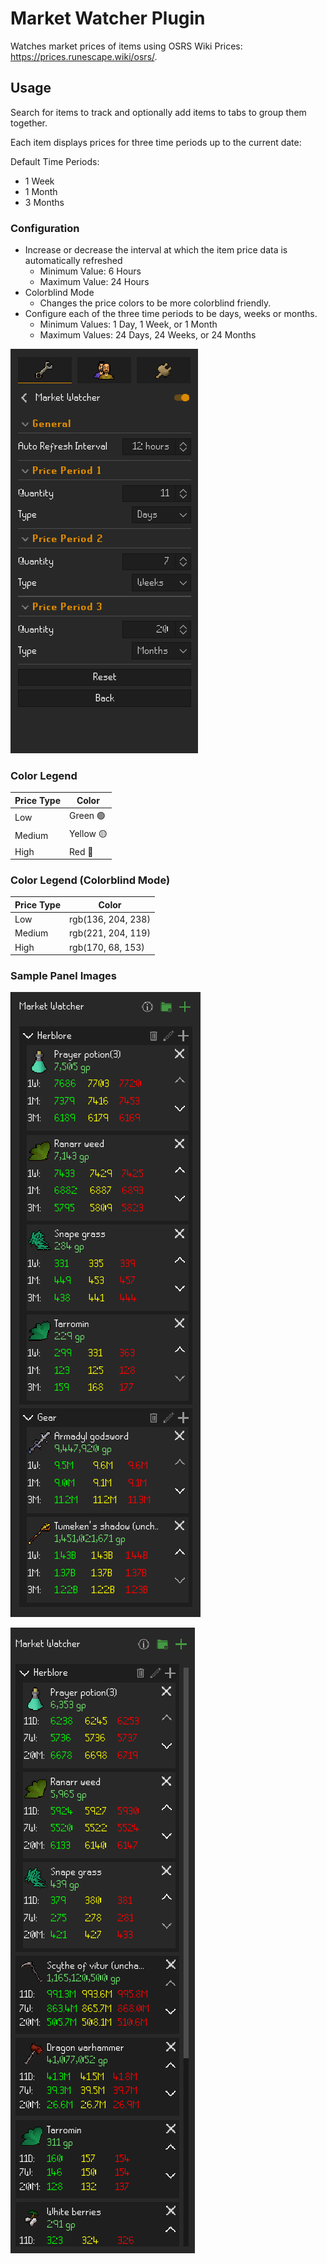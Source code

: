 # Market Watcher Plugin

Watches market prices of items using OSRS Wiki Prices: https://prices.runescape.wiki/osrs/.

## Usage

Search for items to track and optionally add items to tabs to group them together.

Each item displays prices for three time periods up to the current date:

Default Time Periods:
- 1 Week
- 1 Month
- 3 Months

### Configuration
- Increase or decrease the interval at which the item price data is automatically refreshed
  - Minimum Value: 6 Hours
  - Maximum Value: 24 Hours
- Colorblind Mode
  - Changes the price colors to be more colorblind friendly.
- Configure each of the three time periods to be days, weeks or months.
  - Minimum Values: 1 Day, 1 Week, or 1 Month
  - Maximum Values: 24 Days, 24 Weeks, or 24 Months

![Config Image](docs/MarketWatcherConfigImage.png)


### Color Legend
| Price Type | Color     |
|------------|-----------|
| Low        | Green 🟢  |
| Medium     | Yellow 🟡 |
| High       | Red 🔴    |

### Color Legend (Colorblind Mode)

| Price Type |       Color        |
|------------|--------------------|
| Low        | rgb(136, 204, 238) |
| Medium     | rgb(221, 204, 119) |
| High       | rgb(170, 68, 153)  |

### Sample Panel Images

![Sample Image](docs/MarketWatcherSampleImage.png)

![Sample Image2](docs/MarketWatcherSampleImage2.png)
